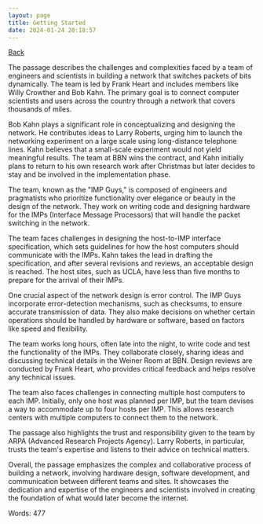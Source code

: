 ```yaml
---
layout: page
title: Getting Started
date: 2024-01-24 20:18:57
---
```


[Back](./)


The passage describes the challenges and complexities faced by a team of engineers and scientists in building a network that switches packets of bits dynamically. The team is led by Frank Heart and includes members like Willy Crowther and Bob Kahn. The primary goal is to connect computer scientists and users across the country through a network that covers thousands of miles.

Bob Kahn plays a significant role in conceptualizing and designing the network. He contributes ideas to Larry Roberts, urging him to launch the networking experiment on a large scale using long-distance telephone lines. Kahn believes that a small-scale experiment would not yield meaningful results. The team at BBN wins the contract, and Kahn initially plans to return to his own research work after Christmas but later decides to stay and be involved in the implementation phase.

The team, known as the "IMP Guys," is composed of engineers and pragmatists who prioritize functionality over elegance or beauty in the design of the network. They work on writing code and designing hardware for the IMPs (Interface Message Processors) that will handle the packet switching in the network.

The team faces challenges in designing the host-to-IMP interface specification, which sets guidelines for how the host computers should communicate with the IMPs. Kahn takes the lead in drafting the specification, and after several revisions and reviews, an acceptable design is reached. The host sites, such as UCLA, have less than five months to prepare for the arrival of their IMPs.

One crucial aspect of the network design is error control. The IMP Guys incorporate error-detection mechanisms, such as checksums, to ensure accurate transmission of data. They also make decisions on whether certain operations should be handled by hardware or software, based on factors like speed and flexibility.

The team works long hours, often late into the night, to write code and test the functionality of the IMPs. They collaborate closely, sharing ideas and discussing technical details in the Weiner Room at BBN. Design reviews are conducted by Frank Heart, who provides critical feedback and helps resolve any technical issues.

The team also faces challenges in connecting multiple host computers to each IMP. Initially, only one host was planned per IMP, but the team devises a way to accommodate up to four hosts per IMP. This allows research centers with multiple computers to connect them to the network.

The passage also highlights the trust and responsibility given to the team by ARPA (Advanced Research Projects Agency). Larry Roberts, in particular, trusts the team's expertise and listens to their advice on technical matters.

Overall, the passage emphasizes the complex and collaborative process of building a network, involving hardware design, software development, and communication between different teams and sites. It showcases the dedication and expertise of the engineers and scientists involved in creating the foundation of what would later become the internet.

Words: 477